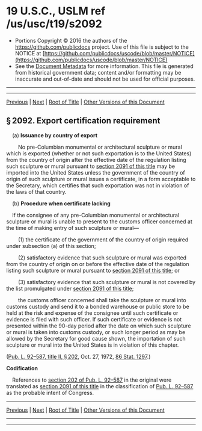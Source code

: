 ---
---

# 19 U.S.C., USLM ref /us/usc/t19/s2092

* Portions Copyright © 2016 the authors of the https://github.com/publicdocs project.
  Use of this file is subject to the NOTICE at [https://github.com/publicdocs/uscode/blob/master/NOTICE](https://github.com/publicdocs/uscode/blob/master/NOTICE)
* See the [Document Metadata](././../../../..//README.md) for more information.
  This file is generated from historical government data; content and/or formatting may be inaccurate and out-of-date and should not be used for official purposes.

----------
----------

[Previous](./../../../..//us/usc/t19/ch11/m__us_usc_t19_s2091.md) | [Next](./../../../..//us/usc/t19/ch11/m__us_usc_t19_s2093.md) | [Root of Title](./../../../../) | [Other Versions of this Document](https://publicdocs.github.io/go/links?ns=uslm&ref=%2Fus%2Fusc%2Ft19%2Fs2092)

## § 2092. Export certification requirement

    (a) __Issuance by country of export__ 

        No pre-Columbian monumental or architectural sculpture or mural which is exported (whether or not such exportation is to the United States) from the country of origin after the effective date of the regulation listing such sculpture or mural pursuant to [section 2091 of this title][/us/usc/t19/s2091] may be imported into the United States unless the government of the country of origin of such sculpture or mural issues a certificate, in a form acceptable to the Secretary, which certifies that such exportation was not in violation of the laws of that country.

    (b) __Procedure when certificate lacking__ 

    If the consignee of any pre-Columbian monumental or architectural sculpture or mural is unable to present to the customs officer concerned at the time of making entry of such sculpture or mural—

        (1) the certificate of the government of the country of origin required under subsection (a) of this section;

        (2) satisfactory evidence that such sculpture or mural was exported from the country of origin on or before the effective date of the regulation listing such sculpture or mural pursuant to [section 2091 of this title][/us/usc/t19/s2091]; or

        (3) satisfactory evidence that such sculpture or mural is not covered by the list promulgated under [section 2091 of this title][/us/usc/t19/s2091];

        the customs officer concerned shall take the sculpture or mural into customs custody and send it to a bonded warehouse or public store to be held at the risk and expense of the consignee until such certificate or evidence is filed with such officer. If such certificate or evidence is not presented within the 90-day period after the date on which such sculpture or mural is taken into customs custody, or such longer period as may be allowed by the Secretary for good cause shown, the importation of such sculpture or mural into the United States is in violation of this chapter.

([Pub. L. 92–587, title II, § 202][/us/pl/92/587/s202], Oct. 27, 1972, [86 Stat. 1297][/us/stat/86/1297].)

 __Codification__ 

    References to [section 202 of Pub. L. 92–587][/us/pl/92/587/s202] in the original were translated as [section 2091 of this title][/us/usc/t19/s2091] in the classification of [Pub. L. 92–587][/us/pl/92/587] as the probable intent of Congress.

----------

[Previous](./../../../..//us/usc/t19/ch11/m__us_usc_t19_s2091.md) | [Next](./../../../..//us/usc/t19/ch11/m__us_usc_t19_s2093.md) | [Root of Title](./../../../../) | [Other Versions of this Document](https://publicdocs.github.io/go/links?ns=uslm&ref=%2Fus%2Fusc%2Ft19%2Fs2092)

----------
----------

[/us/usc/t19/s2091]: https://publicdocs.github.io/go/links?ns=uslm&ref=%2Fus%2Fusc%2Ft19%2Fs2091
[/us/usc/t19/s2091]: https://publicdocs.github.io/go/links?ns=uslm&ref=%2Fus%2Fusc%2Ft19%2Fs2091
[/us/usc/t19/s2091]: https://publicdocs.github.io/go/links?ns=uslm&ref=%2Fus%2Fusc%2Ft19%2Fs2091
[/us/pl/92/587/s202]: https://publicdocs.github.io/go/links?ns=uslm&ref=%2Fus%2Fpl%2F92%2F587%2Fs202
[/us/stat/86/1297]: https://publicdocs.github.io/go/links?ns=uslm&ref=%2Fus%2Fstat%2F86%2F1297
[/us/pl/92/587/s202]: https://publicdocs.github.io/go/links?ns=uslm&ref=%2Fus%2Fpl%2F92%2F587%2Fs202
[/us/usc/t19/s2091]: https://publicdocs.github.io/go/links?ns=uslm&ref=%2Fus%2Fusc%2Ft19%2Fs2091
[/us/pl/92/587]: https://publicdocs.github.io/go/links?ns=uslm&ref=%2Fus%2Fpl%2F92%2F587


